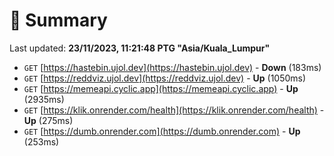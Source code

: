 # 📖 Summary
Last updated: **23/11/2023, 11:21:48 PTG "Asia/Kuala_Lumpur"**

- `GET` [https://hastebin.ujol.dev](https://hastebin.ujol.dev) - **Down** (183ms)
- `GET` [https://reddviz.ujol.dev](https://reddviz.ujol.dev) - **Up** (1050ms)
- `GET` [https://memeapi.cyclic.app](https://memeapi.cyclic.app) - **Up** (2935ms)
- `GET` [https://klik.onrender.com/health](https://klik.onrender.com/health) - **Up** (275ms)
- `GET` [https://dumb.onrender.com](https://dumb.onrender.com) - **Up** (253ms)
